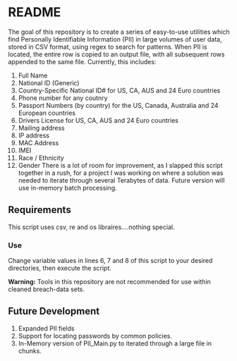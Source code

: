 # README 
The goal of this repository is to create a series of easy-to-use utilities which find Personally Identifiable Information (PII) in large volumes of user data, stored in CSV format, using regex to search for patterns. When PII is located, the entire row is copied to an output file, with all subsequent rows appended to the same file. Currently, this includes:
1. Full Name
2. National ID (Generic)
3. Country-Specific National ID# for US, CA, AUS and 24 Euro countries
4. Phone number for any coutnry
5. Passport Numbers (by country) for the US, Canada, Australia and 24 European countries
6. Drivers License for US, CA, AUS and 24 Euro countries
7. Mailing address
8. IP address
9. MAC Address
10. IMEI
11. Race / Ethnicity
12. Gender
There is a lot of room for improvement, as I slapped this script together in a rush, for a project I was working on where a solution was needed to iterate through several Terabytes of data. Future version will use in-memory batch processing.

## Requirements
This script uses csv, re and os libraires....nothing special.

### Use
Change variable values in lines 6, 7 and 8 of this script to your desired directories, then execute the script. 

**Warning:** Tools in this repository are not recommended for use within cleaned breach-data sets.
## Future Development
1. Expanded PII fields
2.	Support for locating passwords by common policies.
3.	In-Memory version of PII_Main.py to iterated through a large file in chunks.
